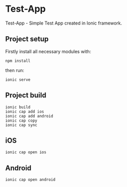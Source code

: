 # Test-App

Test-App - Simple Test App created in Ionic framework.

## Project setup

Firstly install all necessary modules with:

`npm install`

then run:

`ionic serve`

## Project build

```
ionic build
ionic cap add ios
ionic cap add android
ionic cap copy
ionic cap sync
```

## iOS

`ionic cap open ios`

## Android

`ionic cap open android`